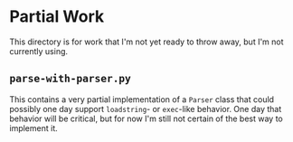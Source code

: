 # Partial Work

This directory is for work that I'm not yet ready to throw away, but
I'm not currently using.

## `parse-with-parser.py`

This contains a very partial implementation of a `Parser` class that
could possibly one day support `loadstring`- or `exec`-like behavior.
One day that behavior will be critical, but for now I'm still not certain
of the best way to implement it.

